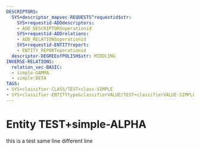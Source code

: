 ```yaml
---
DESCRIPTORS:
  SYS+descriptor_mapvec-REQUESTS^requestid$str:
    SYS+requestid-ADDdescriptors:
    - ADD_DESCRIPTORSoperationid
    SYS+requestid-ADDrelations:
    - ADD_RELATIONSoperationid
    SYS+requestid-ENTITYreport:
    - ENTITY_REPORToperationid
  descriptor-DEGREEofPOLISH$str: MIDDLING
INVERSE-RELATIONS:
  relation_vec-BASIC:
  - simple-GAMMA
  - simple-BETA
TAGS:
- SYS+classifier-CLASS/TEST+class-SIMPLE
- SYS+classifier-ENTITYtype&classifierVALUE/TEST+classifierVALUE-SIMPLE
---
```

# Entity TEST+simple-ALPHA

this is a test same line 
different line
